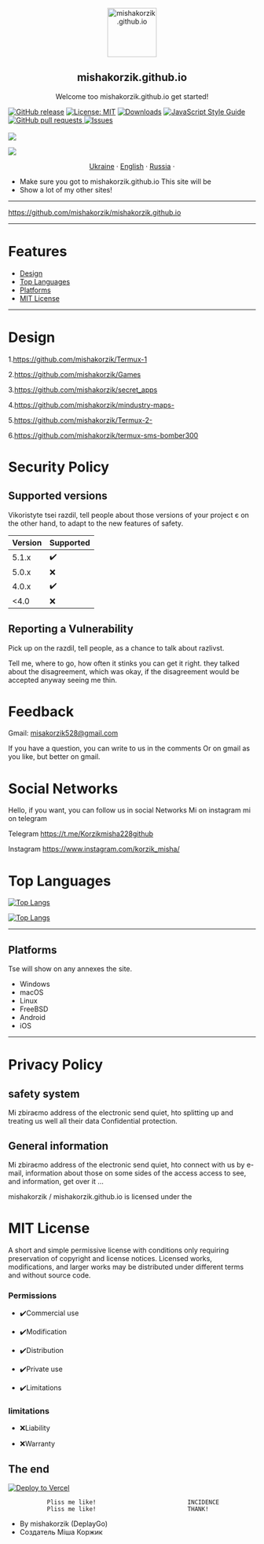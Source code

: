 
<p align="center">
 <img width="100px" src="https://res.cloudinary.com/anuraghazra/image/upload/v1594908242/logo_ccswme.svg" align="center" alt="mishakorzik.github.io" />
<h2 align="center">mishakorzik.github.io</h2>
 <p align="center"> Welcome too mishakorzik.github.io get started!</p>
</p>

 [![GitHub release](https://img.shields.io/github/release/castagnait/plugin.video.netflix.svg)](https://github.com/mishakorzik.github.io/mishakorzik.github.io/mishakorzik.github.io)
[![License: MIT](https://img.shields.io/badge/License-MIT-yellow.svg)](https://opensource.org/licenses/MIT)
[![Downloads](https://img.shields.io/github/downloads/MathewSachin/Captura/total.svg?style=flat-square)](https://mathewsachin.github.io/Captura/download)
  <a href="http://standardjs.com/">
    <img src="https://img.shields.io/badge/code%20style-standard-brightgreen.svg" alt="JavaScript Style Guide" />
  </a>
    <a href="https://github.com/mishakorzik/mishakorzik.github.io/pulls">
      <img alt="GitHub pull requests" src="https://img.shields.io/github/issues-pr/anuraghazra/github-readme-stats?color=0088ff" />
    </a>
    <a href="https://github.com/mishakorzik/mishakorzik.github.io/issues">
      <img alt="Issues" src="https://img.shields.io/github/issues/anuraghazra/github-readme-stats?color=0088ff" />
    </a>
    <br />
    <br />
    <a href="https://a.paddle.com/v2/click/16413/119403?link=1227">
      <img src="https://img.shields.io/badge/Supported%20by-VSCode%20Power%20User%20%E2%86%92-gray.svg?colorA=655BE1&colorB=4F44D6&style=for-the-badge"/>
    </a>
       <a href="https://a.paddle.com/v2/click/16413/119403?link=2345">
              
 <img src="https://img.shields.io/badge/Supported%20by-Node%20Cli.com%20%E2%86%92-gray.svg?colorA=61c265&colorB=4CAF50&style=for-the-badge"/>
    </a>  
  </p>
  <p align="center">
    <a href="/docs/readme_ua.md">Ukraine</a>
    ·
    <a href="/docs/readme_en.md">English</a>
    ·
    <a href="/docs/readme_ru.md">Russia</a>
    ·
  
 - Make sure you got to mishakorzik.github.io This site will be
 - Show a lot of my other sites!

 ---
               
 https://github.com/mishakorzik/mishakorzik.github.io
              
 ---

 # Features

 - [Design](#Design)
 - [Top Languages](#Top-Languages)
 - [Platforms](#Platforms)
 - [MIT License](#MIT-License)

 ---

 # Design

 1.https://github.com/mishakorzik/Termux-1

 2.https://github.com/mishakorzik/Games

 3.https://github.com/mishakorzik/secret_apps

 4.https://github.com/mishakorzik/mindustry-maps-

 5.https://github.com/mishakorzik/Termux-2-

 6.https://github.com/mishakorzik/termux-sms-bomber300


 # Security Policy

 ## Supported versions

 Vikoristyte tsei razdil, tell people about those versions of your project є
  on the other hand, to adapt to the new features of safety.

 |  Version |  Supported          |
 |  ------- |  ------------------ |
 |  5.1.x   |  ✔️                 |
 |  5.0.x   |  ❌                 |
 |  4.0.x   |  ✔️                 |
 |  <4.0    |  ❌                 |

 ## Reporting a Vulnerability

 Pick up on the razdil, tell people, as a chance to talk about razlivst.

  Tell me, where to go, how often it stinks you can get it right.
  they talked about the disagreement, which was okay, if the disagreement would be accepted anyway
  seeing me thin.

 # Feedback

 Gmail: misakorzik528@gmail.com

 If you have a question, you can write to us in the comments
 Or on gmail as you like, but better on gmail.

 # Social  Networks

 Hello, if you want, you can
 follow us in social  Networks
 Mi on instagram mi on telegram

 Telegram
 https://t.me/Korzikmisha228github

 Instagram
 https://www.instagram.com/korzik_misha/

 

 # Top Languages

 [![Top Langs](https://github-readme-stats.vercel.app/api/top-langs/?username=anuraghazra)](https://github.com/mishakorzik/mishakorzik.github.io)


 [![Top Langs](https://github-readme-stats.vercel.app/api/top-langs/?username=anuraghazra&layout=compact)](https://github.com/mishakorzik/mishakorzik.github.io)

 ---

 ## Platforms
 Tse will show on any annexes the site.

 - Windows
 - macOS
 - Linux
 - FreeBSD
 - Android
 - iOS

 ---

 # Privacy Policy

 ## safety system
 Mi zbiraєmo address of the electronic send quiet, hto
 splitting up and treating us well all their data
 Confidential protection.

 ## General information

 Mi zbiraєmo address of the electronic send quiet, hto
 connect with us by e-mail,
 information about those on some sides of the
 access access to see, and information,
 get over it ...


 mishakorzik / mishakorzik.github.io is licensed under the

 # MIT License
 A short and simple permissive license with conditions
 only requiring preservation of copyright and license
 notices.  Licensed works, modifications, and larger
 works may be distributed under different terms and
 without source code.

 ### Permissions

 - ✔️Commercial use

 - ✔️Modification

 - ✔️Distribution

 - ✔️Private use

 - ✔️Limitations

 ### limitations

 - ❌Liability

 - ❌Warranty

 ## The end


 [![Deploy to Vercel](https://vercel.com/button)](https://vercel.com/import/project?template=https://github.com/anuraghazra/github-readme-stats)

 


               Pliss me like!                          INCIDENCE
               Pliss me like!                          THANK!




- By mishakorzik (DeplayGo)
- Создатель Міша Коржик 

